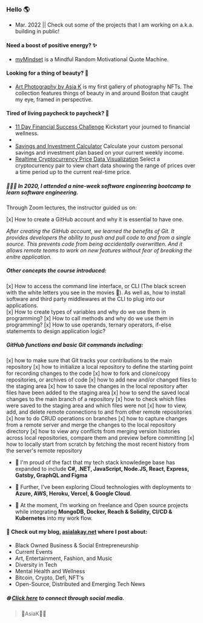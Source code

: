 ### Hello 🌎 #### 

- Mar. 2022 || Check out some of the projects that I am working on a.k.a. building in public! 

#### Need a boost of positive energy? ✨ ####
 - [myMindset](https://asiakay.github.io/quoteGenerator/) is a Mindful Random Motivational Quote Machine.

#### Looking for a thing of beauty? 🌺 ####
 - [Art Photography by Asia K](https://asiakay.github.io/artphotography/) is my first gallery of photography NFTs. The collection features things of beauty in and around Boston that caught my eye, framed in perspective.  

#### Tired of living paycheck to paycheck? 💸 ####  
  - [11 Day Financial Success Challenge](https://asiakay.github.io/https-PopularPreciousScriptinglanguages/) Kickstart your journed to financial wellness.
  - 
  - [Savings and Investment Calculator](https://asiakay.github.io/WhirlwindConfusedInterchangeability/) Calculate your custom personal savings and investment plan based on your current weekly income.  
  - [Realtime Cryptocurrency Price Data Visualization](https://crypto-dashboard-deploy.herokuapp.com/) Select a cryptocurrency pair to view chart data showing the range of prices over a time period up to the current real-time price.




##### 👩🏿‍💻 In 2020, I attended a nine-week software engineering bootcamp to learn software engineering. ##### 

Through Zoom lectures, the instructor guided us on: 

[x] How to create a GitHub account and why it is essential to have one. 

*After creating the GitHub account, we learned the benefits of Git. It provides developers the ability to push and pull code to and from a single source. This prevents code from being accidentally overwritten. And it allows remote teams to work on new features without fear of breaking the enitre application.*

##### Other concepts the course introduced:  #####

[x] How to access the command line interface, or CLI (The black screen with the white letters you see in the movies 🍿). As well as, how to install software and third party middlewares at the CLI to plug into our applications.  
[x] How to create types of variables and why do we use them in programming? 
[x] How to call methods and why do we use them in programming? 
[x] How to use operands, ternary operators, if-else statememts to design application logic?  

##### GitHub functions and basic Git commands including: #####

[x] how to make sure that Git tracks your contributions to the main repository 
[x] how to initialize a local repository to define the starting point for recording changes to the code
[x] how to fork and clone/copy repositories, or archives of code 
[x] how to add new and/or changed files to the staging area 
[x] how to save the changes in the local repository after files have been added to the staging area 
[x] how to send the saved local changes to the main branch of a repository 
[x] how to check which files were saved to the staging area and which files were not 
[x] how to view, add, and delete remote connections to and from other remote repositories 
[x] how to do CRUD operations on branches
[x] how to capture changes from a remote server and merge the changes to the local repository directory
[x] how to view any conflicts from merging version histories across local repositories, compare them and preview before committing 
[x] how to locally start from scratch by fetching the most recent history from the server's remote repository




- 🌱 I'm proud of the fact that my tech stack knowledege base has expanded to include **C#, .NET, JavaScript, Node.JS, React, Express, Gatsby, GraphQL and Figma**

- 🔭 Further, I've been exploring Cloud technologies with deployments to **Azure, AWS, Heroku, Vercel, & Google Cloud**.
 
- 🥳 At the moment, I’m working on freelance and Open source projects while integrating **MongoDB, Docker, Reach & Solidity, CI/CD & Kubernetes** into my work flow.

#### 👀 Check out my blog, [asialakay.net](https://www.asialakay.net) where I post about:
- Black Owned Business & Social Entrepreneurship
- Current Events
- Art, Entertainment, Fashion, and Music
- Diversity in Tech
- Mental Health and Wellness
- Bitcoin, Crypto, Defi, NFT's 
- Open-Source, Distributed and Emerging Tech News
   
##### 🌐 [Click here](https//www.almighty.link/asiak) to connect through social media.

> 🌴AsiaK💃🏽



